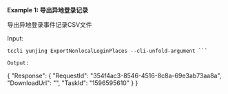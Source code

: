 **Example 1: 导出异地登录记录**

导出异地登录事件记录CSV文件

Input: 

```
tccli yunjing ExportNonlocalLoginPlaces --cli-unfold-argument ```

Output: 
```
{
    "Response": {
        "RequestId": "354f4ac3-8546-4516-8c8a-69e3ab73aa8a",
        "DownloadUrl": "",
        "TaskId": "1596595610"
    }
}
```

